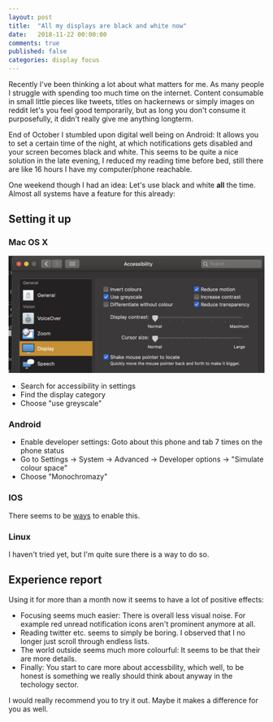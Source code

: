 ```yaml
---
layout: post
title:  "All my displays are black and white now"
date:   2018-11-22 00:00:00
comments: true
published: false
categories: display focus
---
```


Recently I've been thinking a lot about what matters for me. As many people I struggle with spending too much time
on the internet. Content consumable in small little pieces like tweets, titles on hackernews or simply images on reddit
let's you feel good temporarily, but as long you don't consume it purposefully, it didn't really give me anything longterm.

End of October I stumbled upon digital well being on Android: It allows you to set a certain time of the night, at which
notifications gets disabled and your screen becomes black and white. This seems to be quite a nice solution in the late
evening, I reduced my reading time before bed, still there are like 16 hours I have my computer/phone reachable.

One weekend though I had an idea: Let's use black and white __all__ the time. Almost all systems have a feature for this already:

## Setting it up

### Mac OS X

![OSX accessibility display settings](/assets/images/picture_black_white_osx.jpg)

* Search for accessibility in settings
* Find the display category
* Choose "use greyscale"


### Android

* Enable developer settings: Goto about this phone and tab 7 times on the phone status
* Go to Settings -> System -> Advanced -> Developer options -> "Simulate colour space"
* Choose "Monochromazy"

### IOS

There seems to be [ways](https://www.macobserver.com/tips/how-to/grayscale-apple-devices/) to enable
this.

### Linux

I haven't tried yet, but I'm quite sure there is a way to do so.

## Experience report
 
Using it for more than a month now it seems to have a lot of positive effects:

* Focusing seems much easier: There is overall less visual noise. For example red unread notification icons aren't prominent anymore at all.
* Reading twitter etc. seems to simply be boring. I observed that I no longer just scroll through endless lists.
* The world outside seems much more colourful: It seems to be that their are more details.
* Finally: You start to care more about accessbility, which well, to be honest is something we really should think about anyway in the techology sector.

I would really recommend you to try it out. Maybe it makes a difference for you as well.

